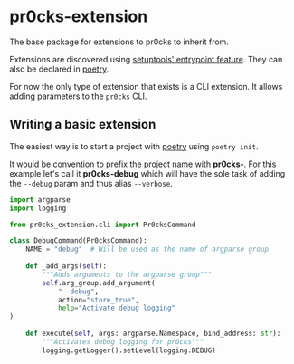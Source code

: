 # pr0cks-extension

The base package for extensions to pr0cks to inherit from.

Extensions are discovered using [setuptools' entrypoint feature][entrypoint].
They can also be declared in [poetry][poetry plugin].

For now the only type of extension that exists is a CLI extension.
It allows adding parameters to the `pr0cks` CLI.

## Writing a basic extension

The easiest way is to start a project with [poetry] using `poetry init`.

It would be convention to prefix the project name with **pr0cks-**.
For this example let's call it **pr0cks-debug** which will have the sole task
 of adding the `--debug` param and thus alias `--verbose`.
 
```python
import argparse
import logging

from pr0cks_extension.cli import Pr0cksCommand

class DebugCommand(Pr0cksCommand):
    NAME = "debug"  # Will be used as the name of argparse group
    
    def _add_args(self):
        """Adds arguments to the argparse group"""
        self.arg_group.add_argument(
            "--debug",
            action="store_true",
            help="Activate debug logging"
)       
    
    def execute(self, args: argparse.Namespace, bind_address: str):
        """Activates debug logging for pr0cks"""
        logging.getLogger().setLevel(logging.DEBUG)
```

[entrypoint]: https://setuptools.readthedocs.io/en/latest/setuptools.html#dynamic-discovery-of-services-and-plugins
[poetry]: https://python-poetry.org
[poetry plugin]: https://python-poetry.org/docs/pyproject/#plugins
